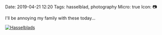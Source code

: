 Date: 2019-04-21 12:20
Tags: hasselblad, photography
Micro: true
Icon: 📷

I'll be annoying my family with these today...

<a href="https://jackbaty.smugmug.com/Other/Blog/n-JgjX6r/i-GPZ3kqp/A"><img src="https://photos.smugmug.com/photos/i-GPZ3kqp/0/2e3e584c/X3/i-GPZ3kqp-X3.jpg" alt="Hasselblads"></a>